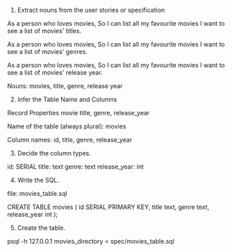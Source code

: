 1. Extract nouns from the user stories or specification

As a person who loves movies,
So I can list all my favourite movies
I want to see a list of movies' titles.

As a person who loves movies,
So I can list all my favourite movies
I want to see a list of movies' genres.

As a person who loves movies,
So I can list all my favourite movies
I want to see a list of movies' release year.

Nouns: movies, title, genre, release year

2. Infer the Table Name and Columns

Record	Properties
movie	title, genre, release_year

Name of the table (always plural): movies

Column names: id, title, genre, release_year

3. Decide the column types.

id: SERIAL
title: text
genre: text
release_year: int

4. Write the SQL.

file: movies_table.sql

CREATE TABLE movies (
  id SERIAL PRIMARY KEY,
  title text,
  genre text,
  release_year int
);

5. Create the table.

psql -h 127.0.0.1  movies_directory < spec/movies_table.sql